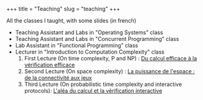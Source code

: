 +++
title = "Teaching"
slug = "teaching"
+++

All the classes I taught, with some slides (in french)

* Teaching Assistant and Labs in "Operating Systems" class
* Teaching Assistant and Labs in "Concurrent Programming" class
* Lab Assistant in "Functional Programming" class
* Lecturer in "Introduction to Computation Complexity" class
   1. First Lecture (On time complexity, P and NP) : [Du calcul efficace à la vérification efficace](slides/CM1.pdf)
   2. Second Lecture (On space complexity) : [La puissance de l'espace : de la connectivité aux jeux](slides/CM2.pdf)
   3. Third Lecture (On probabilistic time complexity and interactive protocols): [L'aléa du calcul et la vérification interactive](slides/CM3.pdf)
